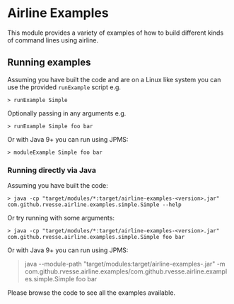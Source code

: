 # Airline Examples

This module provides a variety of examples of how to build different kinds of command lines using airline.

## Running examples

Assuming you have built the code and are on a Linux like system you can use the provided `runExample` script e.g.

```
> runExample Simple
```
Optionally passing in any arguments e.g.

```
> runExample Simple foo bar
```
Or with Java 9+ you can run using JPMS:

```
> moduleExample Simple foo bar
```

### Running directly via Java

Assuming you have built the code:

    > java -cp "target/modules/*:target/airline-examples-<version>.jar" com.github.rvesse.airline.examples.simple.Simple --help
    
Or try running with some arguments:

    > java -cp "target/modules/*:target/airline-examples-<version>.jar" com.github.rvesse.airline.examples.simple.Simple foo bar

Or with Java 9+ you can run using JPMS:

   > java --module-path "target/modules:target/airline-examples-<version>.jar" -m com.github.rvesse.airline.examples/com.github.rvesse.airline.examples.simple.Simple foo bar

Please browse the code to see all the examples available.

